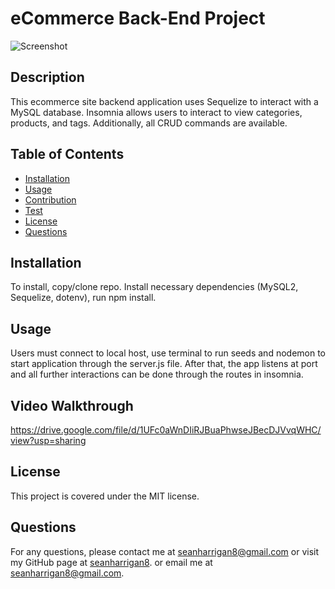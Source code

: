 
# eCommerce Back-End Project

![Screenshot](./assets/screenshot.png)
## Description

This ecommerce site backend application uses Sequelize to interact with a MySQL database. Insomnia allows users to interact to view categories, products, and tags. Additionally, all CRUD commands are available.

## Table of Contents

* [Installation](#installation)
* [Usage](#usage)
* [Contribution](#contribution)
* [Test](#test)
* [License](#license)
* [Questions](#questions)

## Installation
To install, copy/clone repo. Install necessary dependencies (MySQL2, Sequelize, dotenv), run npm install.

## Usage

Users must connect to local host, use terminal to run seeds and nodemon to start application through the server.js file. After that, the app listens at port and all further interactions can be done through the routes in insomnia.

## Video Walkthrough
https://drive.google.com/file/d/1UFc0aWnDIiRJBuaPhwseJBecDJVvqWHC/view?usp=sharing

## License
This project is covered under the MIT license.

## Questions
For any questions, please contact me at seanharrigan8@gmail.com or visit my GitHub page at [seanharrigan8](https://github.com/seanharrigan8).
or email me at seanharrigan8@gmail.com.


[def]: ecommerceScreenshot.png
